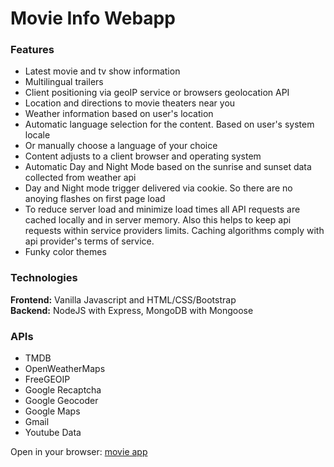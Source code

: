 # Movie Info Webapp

### Features
- Latest movie and tv show information 
- Multilingual trailers
- Client positioning via geoIP service or browsers geolocation API
- Location and directions to movie theaters near you
- Weather information based on user's location
- Automatic language selection for the content. Based on user's system locale
- Or manually choose a language of your choice 
- Content adjusts to a client browser and operating system
- Automatic Day and Night Mode based on the sunrise and sunset data collected from weather api
- Day and Night mode trigger delivered via cookie. So there are no anoying flashes on first page load
- To reduce server load and minimize load times all API requests are cached locally and in server memory. Also this helps to keep api requests within service providers limits. Caching algorithms comply with api provider's terms of service.
- Funky color themes

### Technologies
**Frontend:** Vanilla Javascript and HTML/CSS/Bootstrap  
**Backend:** NodeJS with Express, MongoDB with Mongoose  

### APIs
- TMDB
- OpenWeatherMaps
- FreeGEOIP
- Google Recaptcha
- Google Geocoder
- Google Maps
- Gmail
- Youtube Data


Open in your browser: [movie app](https://watch-movies-app.herokuapp.com/)

